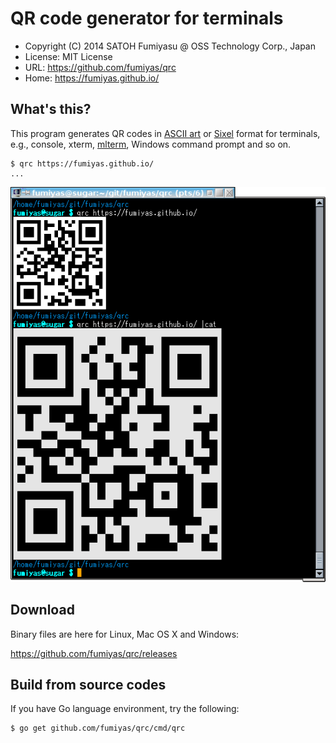 QR code generator for terminals
======================================================================

  * Copyright (C) 2014 SATOH Fumiyasu @ OSS Technology Corp., Japan
  * License: MIT License
  * URL: <https://github.com/fumiyas/qrc>
  * Home: <https://fumiyas.github.io/>

What's this?
---------------------------------------------------------------------

This program generates QR codes in
[ASCII art](http://en.wikipedia.org/wiki/ASCII_art) or
[Sixel](http://en.wikipedia.org/wiki/Sixel) format for
terminals, e.g., console, xterm,
[mlterm](http://sourceforge.net/projects/mlterm/),
Windows command prompt and so on.

```console
$ qrc https://fumiyas.github.io/
...
```

![optimized](qrc-demo.png)

Download
---------------------------------------------------------------------

Binary files are here for Linux, Mac OS X and Windows:

  https://github.com/fumiyas/qrc/releases

Build from source codes
---------------------------------------------------------------------

If you have Go language environment, try the following:

```console
$ go get github.com/fumiyas/qrc/cmd/qrc
```

